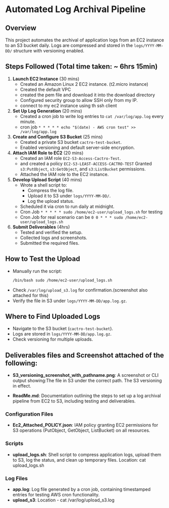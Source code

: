 # Automated Log Archival Pipeline

## Overview

This project automates the archival of application logs from an EC2 instance to an S3 bucket daily. Logs are compressed and stored in the `logs/YYYY-MM-DD/` structure with versioning enabled.

## Steps Followed (Total time taken: ~ 6hrs 15min)

1. **Launch EC2 Instance** (30 mins)
   - Created an Amazon Linux 2 EC2 instance. (t2.micro instance)
   - Created the default VPC
   - created the pem file and download it into the download directory
   - Configured security group to allow SSH only from my IP.
   - connect to my ec2 instance using th ssh client
2. **Set Up Log Generation** (20 mins)
   - Created a cron job to write log entries to `cat /var/log/app.log` every minute.
   - cron job `* * * * * echo "$(date) - AWS cron test" >> /var/log/app.log`
3. **Create and Configure S3 Bucket** (25 mins)
   - Created a private S3 bucket `cactro-test-bucket`.
   - Enabled versioning and default server-side encryption.
4. **Attach IAM Role to EC2** (20 mins)
   - Created an IAM role `EC2-S3-Access-Cactro-Test`.
   - and created a policy `EC2-S3-LEAST-ACCESS-CACTRO-TEST` Granted `s3:PutObject`, `s3:GetObject`, and `s3:ListBucket` permissions.
   - Attached the IAM role to the EC2 instance.
5. **Develop Upload Script** (40 mins)
   - Wrote a shell script to:
     - Compress the log file.
     - Upload it to S3 under `logs/YYYY-MM-DD/`.
     - Log the upload status.
   - Scheduled it via cron to run daily at midnight.
   - Cron Job `* * * * * sudo /home/ec2-user/upload_logs.sh` for testing
   - Cron Job for real scenario can be `0 0 * * * sudo /home/ec2-user/upload_logs.sh`
6. **Submit Deliverables** (4hrs)
   - Tested and verified the setup.
   - Collected logs and screenshots.
   - Submitted the required files.

## How to Test the Upload

- Manually run the script:
  ```bash
  /bin/bash sudo /home/ec2-user/upload_logs.sh
  ```
- Check `/var/log/upload_s3.log` for confirmation.(screenshot also attached for this)
- Verify the file in S3 under `logs/YYYY-MM-DD/app.log.gz`.

## Where to Find Uploaded Logs

- Navigate to the S3 bucket (`cactro-test-bucket`).
- Logs are stored in `logs/YYYY-MM-DD/app.log.gz`.
- Check versioning for multiple uploads.

## Deliverables files and Screenshot attached of the following:

- **S3_versioning_screenshot_with_pathname.png**: A screenshot or CLI output showing:The file in S3 under the correct path. The S3 versioning in effect.

- **ReadMe.md**: Documentation outlining the steps to set up a log archival pipeline from EC2 to S3, including testing and deliverables.

### Configuration Files

- **Ec2_Attached_POLICY.json**: IAM policy granting EC2 permissions for S3 operations (PutObject, GetObject, ListBucket) on all resources.

### Scripts

- **upload_logs.sh**: Shell script to compress application logs, upload them to S3, log the status, and clean up temporary files. Location: cat upload_logs.sh

### Log Files

- **app.log**: Log file generated by a cron job, containing timestamped entries for testing AWS cron functionality.
- **upload_s3**: Location - cat /var/log/upload_s3.log
